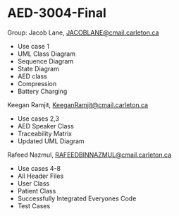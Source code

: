# AED-3004-Final

Group: 
Jacob Lane, JACOBLANE@cmail.carleton.ca
- Use case 1
- UML Class Diagram
- Sequence Diagram
- State Diagram
- AED class
- Compression
- Battery Charging
  
Keegan Ramjit, KeeganRamjit@cmail.carleton.ca
- Use cases 2,3
- AED Speaker Class
- Traceability Matrix
- Updated UML Diagram
  
Rafeed Nazmul, RAFEEDBINNAZMUL@cmail.carleton.ca
- Use cases 4-8
- All Header Files
- User Class
- Patient Class
- Successfully Integrated Everyones Code
- Test Cases



